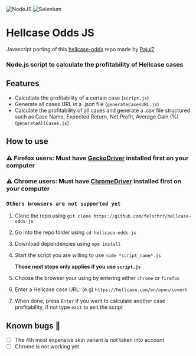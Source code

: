 
![NodeJS](https://img.shields.io/badge/node.js-6DA55F?style=for-the-badge&logo=node.js&logoColor=white) ![Selenium](https://img.shields.io/badge/-selenium-%43B02A?style=for-the-badge&logo=selenium&logoColor=white)

# Hellcase Odds JS

Javascript porting of this [hellcase-odds](https://github.com/Pajul7/hellcase-odds) repo made by [Pajul7](https://github.com/Pajul7)

### Node.js script to calculate the profitability of Hellcase cases

## Features

* Calcultate the profitability of a certain case (`script.js`)
* Generate all cases URL in a .json file (`generateCasesURL.js`)
* Calculate the profitability of all cases and generate a .csv file structured such as Case Name, Expected Return, Net Profit, Average Gain (%) (`generateAllCases.js`)

## How to use

### ⚠️ Firefox users: Must have [GeckoDriver](https://github.com/mozilla/geckodriver/releases) installed first on your computer

### ⚠️ Chrome users: Must have [ChromeDriver](https://github.com/mozilla/geckodriver/releases) installed first on your computer

### `Others browsers are not supported yet`

1. Clone the repo using `git clone https://github.com/felschrr/hellcase-odds-js`
2. Go into the repo folder using `cd hellcase-odds-js`
3. Download dependencies using `npm install`
4. Start the script you are willing to use `node *script_name*.js`

   **Those next steps only applies if you use `script.js`**
5. Choose the browser your using by entering either `chrome` or `firefox`
6. Enter a Hellcase case URL: (e.g) `https://hellcase.com/en/open/covert`
7. When done, press `Enter` if you want to calculate another case profitability, if not type `exit` to exit the script

## Known bugs 🐛

* [ ] The 4th most expensive skin variant is not taken into account
* [ ] Chrome is not working yet
